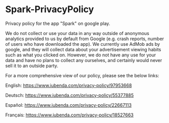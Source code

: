 # Spark-PrivacyPolicy
Privacy policy for the app "Spark" on google play.


We do not collect or use your data in any way outside of anonymous analytics provided to us by default from Google (e.g. crash reports, number of users who have downloaded the app). We currently use AdMob ads by google, and they will collect data about your advertisement viewing habits such as what you clicked on. However, we do not have any use for your data and have no plans to collect any ourselves, and certainly would never sell it to an outside party.

For a more comprehensive view of our policy, please see the below links:


English:
https://www.iubenda.com/privacy-policy/97953668

Deutsch:
https://www.iubenda.com/privacy-policy/55377885

Español:
https://www.iubenda.com/privacy-policy/22667113

Français:
https://www.iubenda.com/privacy-policy/18527663
